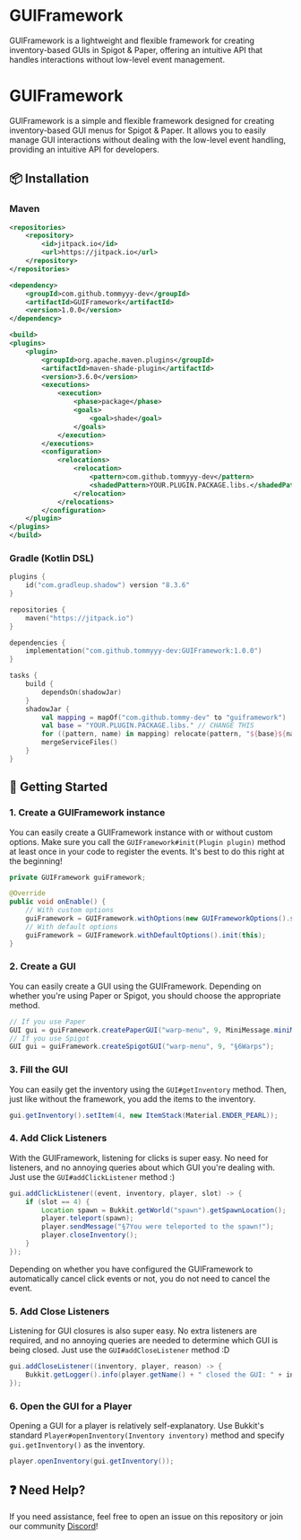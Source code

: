 # GUIFramework
GUIFramework is a lightweight and flexible framework for creating inventory-based GUIs in Spigot &amp; Paper, offering an intuitive API that handles interactions without low-level event management.
# GUIFramework

GUIFramework is a simple and flexible framework designed for creating inventory-based GUI menus for Spigot & Paper. It allows you to easily manage GUI interactions without dealing with the low-level event handling, providing an intuitive API for developers.

## 📦 Installation

### **Maven**
```xml
<repositories>
    <repository>
        <id>jitpack.io</id>
        <url>https://jitpack.io</url>
    </repository>
</repositories>

<dependency>
    <groupId>com.github.tommyyy-dev</groupId>
    <artifactId>GUIFramework</artifactId>
    <version>1.0.0</version>
</dependency>

<build>
<plugins>
    <plugin>
        <groupId>org.apache.maven.plugins</groupId>
        <artifactId>maven-shade-plugin</artifactId>
        <version>3.6.0</version>
        <executions>
            <execution>
                <phase>package</phase>
                <goals>
                    <goal>shade</goal>
                </goals>
            </execution>
        </executions>
        <configuration>
            <relocations>
                <relocation>
                    <pattern>com.github.tommyyy-dev</pattern>
                    <shadedPattern>YOUR.PLUGIN.PACKAGE.libs.</shadedPattern>  <!-- CHANGE THIS -->
                </relocation>
            </relocations>
        </configuration>
    </plugin>
</plugins>
</build>
```

### **Gradle (Kotlin DSL)**
```kotlin
plugins {
    id("com.gradleup.shadow") version "8.3.6"
}

repositories {
    maven("https://jitpack.io")
}

dependencies {
    implementation("com.github.tommyyy-dev:GUIFramework:1.0.0")
}

tasks {
    build {
        dependsOn(shadowJar)
    }
    shadowJar {
        val mapping = mapOf("com.github.tommy-dev" to "guiframework")
        val base = "YOUR.PLUGIN.PACKAGE.libs." // CHANGE THIS
        for ((pattern, name) in mapping) relocate(pattern, "${base}${name}")
        mergeServiceFiles()
    }
}
```

## 🚀 Getting Started

### **1. Create a GUIFramework instance**
You can easily create a GUIFramework instance with or without custom options. Make sure you call the `GUIFramework#init(Plugin plugin)` method at least once in your code to register the events. It's best to do this right at the beginning!

```java
private GUIFramework guiFramework;

@Override
public void onEnable() {
    // With custom options
    guiFramework = GUIFramework.withOptions(new GUIFrameworkOptions().setAutoCancelClicks(true)).init(this);
    // With default options
    guiFramework = GUIFramework.withDefaultOptions().init(this);
}
```

### **2. Create a GUI**
You can easily create a GUI using the GUIFramework. Depending on whether you're using Paper or Spigot, you should choose the appropriate method.

```java
// If you use Paper
GUI gui = guiFramework.createPaperGUI("warp-menu", 9, MiniMessage.miniMessage().deserialize("<gold>Warps</gold>"));
// If you use Spigot
GUI gui = guiFramework.createSpigotGUI("warp-menu", 9, "§6Warps");
```

### **3. Fill the GUI**
You can easily get the inventory using the `GUI#getInventory` method. Then, just like without the framework, you add the items to the inventory.

```java
gui.getInventory().setItem(4, new ItemStack(Material.ENDER_PEARL));
```

### **4. Add Click Listeners**
With the GUIFramework, listening for clicks is super easy. No need for listeners, and no annoying queries about which GUI you're dealing with. Just use the `GUI#addClickListener` method :)

```java
gui.addClickListener((event, inventory, player, slot) -> {
    if (slot == 4) {
        Location spawn = Bukkit.getWorld("spawn").getSpawnLocation();
        player.teleport(spawn);
        player.sendMessage("§7You were teleported to the spawn!");
        player.closeInventory();
    }
});
```

Depending on whether you have configured the GUIFramework to automatically cancel click events or not, you do not need to cancel the event.

### **5. Add Close Listeners**
Listening for GUI closures is also super easy. No extra listeners are required, and no annoying queries are needed to determine which GUI is being closed. Just use the `GUI#addCloseListener` method :D

```java
gui.addCloseListener((inventory, player, reason) -> {
    Bukkit.getLogger().info(player.getName() + " closed the GUI: " + inventory.getTitle());
});
```

### **6. Open the GUI for a Player**
Opening a GUI for a player is relatively self-explanatory. Use Bukkit's standard `Player#openInventory(Inventory inventory)` method and specify `gui.getInventory()` as the inventory.

```java
player.openInventory(gui.getInventory());
```

## ❓ Need Help?
If you need assistance, feel free to open an issue on this repository or join our community [Discord](https://discord.com/invite/BKsZxh4D6W)!
